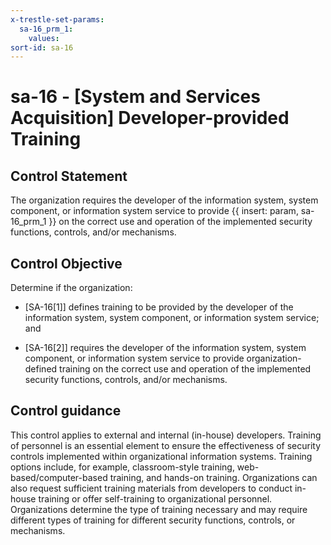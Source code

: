 ```yaml
---
x-trestle-set-params:
  sa-16_prm_1:
    values:
sort-id: sa-16
---
```


# sa-16 - \[System and Services Acquisition\] Developer-provided Training

## Control Statement

The organization requires the developer of the information system, system component, or information system service to provide {{ insert: param, sa-16_prm_1 }} on the correct use and operation of the implemented security functions, controls, and/or mechanisms.

## Control Objective

Determine if the organization:

- \[SA-16[1]\] defines training to be provided by the developer of the information system, system component, or information system service; and

- \[SA-16[2]\] requires the developer of the information system, system component, or information system service to provide organization-defined training on the correct use and operation of the implemented security functions, controls, and/or mechanisms.

## Control guidance

This control applies to external and internal (in-house) developers. Training of personnel is an essential element to ensure the effectiveness of security controls implemented within organizational information systems. Training options include, for example, classroom-style training, web-based/computer-based training, and hands-on training. Organizations can also request sufficient training materials from developers to conduct in-house training or offer self-training to organizational personnel. Organizations determine the type of training necessary and may require different types of training for different security functions, controls, or mechanisms.
